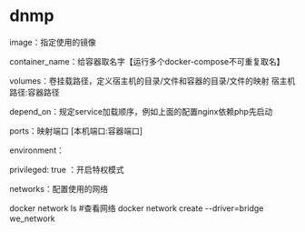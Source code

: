 # dnmp

image：指定使用的镜像

container_name：给容器取名字【运行多个docker-compose不可重复取名】

volumes：卷挂载路径，定义宿主机的目录/文件和容器的目录/文件的映射  宿主机路径:容器路径

depend_on：规定service加载顺序，例如上面的配置nginx依赖php先启动

ports：映射端口  	[本机端口:容器端口]

environment：

privileged: true ：开启特权模式

networks：配置使用的网络


docker network ls #查看网络
docker network create --driver=bridge we_network
